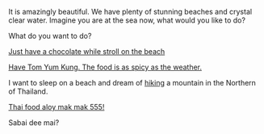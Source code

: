 It is amazingly beautiful.
We have plenty of stunning beaches and crystal clear water.
Imagine you are at the sea now, what would you like to do?

What do you want to do?

[Just have a chocolate while stroll on the beach](../english/chocolateOrSleep/chocolateOrSleep.md)

 [Have Tom Yum Kung. The food is as spicy as the weather.](Cuisine/TomYumKung.md)

 I want to sleep on a beach and dream of [hiking](Activities/Hiking.md) a mountain in the Northern of Thailand.

[Thai food aloy mak mak 555!](https://www.youtube.com/watch?v=yi6jw7EtryE)

Sabai dee mai?